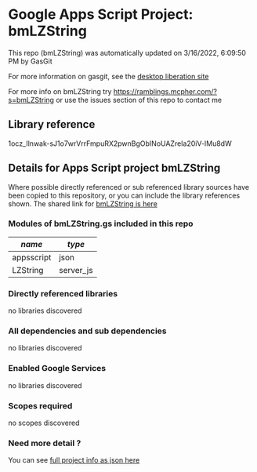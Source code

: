 # Google Apps Script Project: bmLZString
This repo (bmLZString) was automatically updated on 3/16/2022, 6:09:50 PM by GasGit

For more information on gasgit, see the [desktop liberation site](https://ramblings.mcpher.com/drive-sdk-and-github/migrategasgit/ "desktop liberation")

For more info on bmLZString try https://ramblings.mcpher.com/?s=bmLZString or use the issues section of this repo to contact me
## Library reference
1ocz_Ilnwak-sJ1o7wrVrrFmpuRX2pwnBgObINoUAZreIa20iV-lMu8dW


## Details for Apps Script project bmLZString
Where possible directly referenced or sub referenced library sources have been copied to this repository, or you can include the library references shown. 
The shared link for [bmLZString is here](https://script.google.com/d/1ocz_Ilnwak-sJ1o7wrVrrFmpuRX2pwnBgObINoUAZreIa20iV-lMu8dW/edit?usp=sharing "open in the GAS IDE")

### Modules of bmLZString.gs included in this repo
*name*|*type*
--- | --- 
appsscript| json
LZString| server_js
### Directly referenced libraries
no libraries discovered
### All dependencies and sub dependencies
no libraries discovered
### Enabled Google Services
no libraries discovered
### Scopes required
no scopes discovered
### Need more detail ?
You can see [full project info as json here](info.json)
